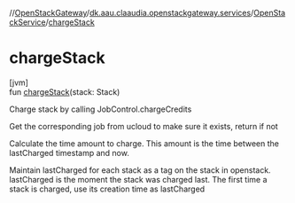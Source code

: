 //[OpenStackGateway](../../../index.md)/[dk.aau.claaudia.openstackgateway.services](../index.md)/[OpenStackService](index.md)/[chargeStack](charge-stack.md)

# chargeStack

[jvm]\
fun [chargeStack](charge-stack.md)(stack: Stack)

Charge stack by calling JobControl.chargeCredits

Get the corresponding job from ucloud to make sure it exists, return if not

Calculate the time amount to charge. This amount is the time between the lastCharged timestamp and now.

Maintain lastCharged for each stack as a tag on the stack in openstack. lastCharged is the moment the stack was charged last. The first time a stack is charged, use its creation time as lastCharged
